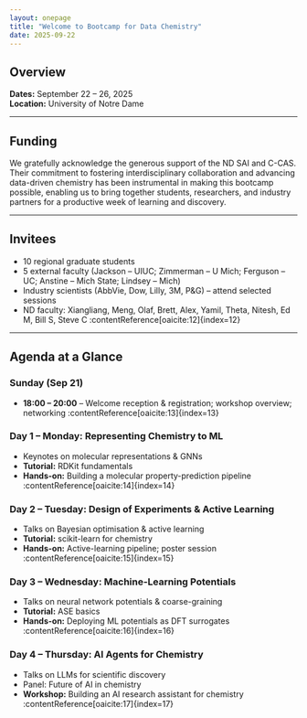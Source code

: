 ```yaml
---
layout: onepage          
title: "Welcome to Bootcamp for Data Chemistry"
date: 2025-09-22
---
```


## Overview

**Dates:** September 22 – 26, 2025  
**Location:** University of Notre Dame

---

## Funding

We gratefully acknowledge the generous support of the ND SAI and C-CAS. Their commitment to fostering interdisciplinary collaboration and advancing data-driven chemistry has been instrumental in making this bootcamp possible, enabling us to bring together students, researchers, and industry partners for a productive week of learning and discovery.


---

## Invitees

- 10 regional graduate students  
- 5 external faculty (Jackson – UIUC; Zimmerman – U Mich; Ferguson – UC; Anstine – Mich State; Lindsey – Mich)  
- Industry scientists (AbbVie, Dow, Lilly, 3M, P&G) – attend selected sessions  
- ND faculty: Xiangliang, Meng, Olaf, Brett, Alex, Yamil, Theta, Nitesh, Ed M, Bill S, Steve C :contentReference[oaicite:12]{index=12}

---

## Agenda at a Glance

### Sunday (Sep 21)

- **18:00 – 20:00** – Welcome reception & registration; workshop overview; networking :contentReference[oaicite:13]{index=13}

### Day 1 – Monday: Representing Chemistry to ML

- Keynotes on molecular representations & GNNs  
- **Tutorial:** RDKit fundamentals  
- **Hands-on:** Building a molecular property-prediction pipeline :contentReference[oaicite:14]{index=14}

### Day 2 – Tuesday: Design of Experiments & Active Learning

- Talks on Bayesian optimisation & active learning  
- **Tutorial:** scikit-learn for chemistry  
- **Hands-on:** Active-learning pipeline; poster session :contentReference[oaicite:15]{index=15}

### Day 3 – Wednesday: Machine-Learning Potentials

- Talks on neural network potentials & coarse-graining  
- **Tutorial:** ASE basics  
- **Hands-on:** Deploying ML potentials as DFT surrogates :contentReference[oaicite:16]{index=16}

### Day 4 – Thursday: AI Agents for Chemistry

- Talks on LLMs for scientific discovery  
- Panel: Future of AI in chemistry  
- **Workshop:** Building an AI research assistant for chemistry :contentReference[oaicite:17]{index=17}

